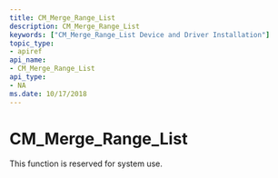 ```yaml
---
title: CM_Merge_Range_List
description: CM_Merge_Range_List
keywords: ["CM_Merge_Range_List Device and Driver Installation"]
topic_type:
- apiref
api_name:
- CM_Merge_Range_List
api_type:
- NA
ms.date: 10/17/2018
---
```


# CM_Merge_Range_List

This function is reserved for system use.
